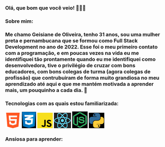 ### Olá, que bom que você veio! 👋🏾😊

### Sobre mim:

### Me chamo Geisiane de Oliveira, tenho 31 anos, sou uma mulher preta e pernambucana que se formou como Full Stack Development no ano de 2022. Esse foi o meu primeiro contato com a programação, e em poucas vezes na vida eu me identifiquei tão prontamente quando eu me identifiquei como desenvolvedora, tive o privilégio de cruzar com bons educadores, com bons colegas de turma (agora colegas de profissão) que contrubuiram de forma muito grandiosa no meu aprendizado até aqui e que me mantém motivada a aprender mais, um pouquinho a cada dia. 🌱

### Tecnologias com as quais estou familiarizada:

<div style="display: inline_block">
<img width="50px" src="https://github.com/GeisianedeOliveira/GeisianedeOliveira/blob/main/Logo/HTML.png">
<img width="46px" src="https://github.com/GeisianedeOliveira/GeisianedeOliveira/blob/main/Logo/CSS.jpg">
<img width="50px" src="https://github.com/GeisianedeOliveira/GeisianedeOliveira/blob/main/Logo/JS.png">
<img width="55px" src="https://github.com/GeisianedeOliveira/GeisianedeOliveira/blob/main/Logo/React1.png">
<img width="50px" src="https://github.com/GeisianedeOliveira/GeisianedeOliveira/blob/main/Logo/Node.png">
<img width="50px" src="https://github.com/GeisianedeOliveira/GeisianedeOliveira/blob/main/Logo/Python.jpg">
<img width="50px" src="">
</div>


### Ansiosa para aprender:

#### 

